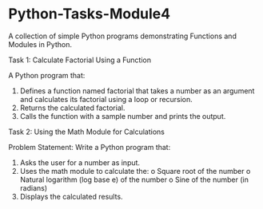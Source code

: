 # Python-Tasks-Module4
A collection of simple Python programs demonstrating Functions and Modules in Python.

Task 1: Calculate Factorial Using a Function 

A Python program that:
1.   Defines a function named factorial that takes a number as an argument and calculates its factorial using a loop or recursion.
2.   Returns the calculated factorial.
3.   Calls the function with a sample number and prints the output.


Task 2: Using the Math Module for Calculations
 
Problem Statement: Write a Python program that:
1.   Asks the user for a number as input.
2.   Uses the math module to calculate the:
      o   Square root of the number
      o   Natural logarithm (log base e) of the number
      o   Sine of the number (in radians)
3.   Displays the calculated results.
